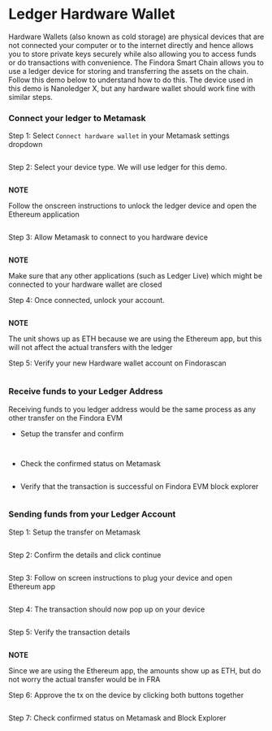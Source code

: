 # Ledger Hardware Wallet



Hardware Wallets (also known as cold storage) are physical devices that are not connected your computer or to the internet directly and hence allows you to store private keys securely while also allowing you to access funds or do transactions with convenience. The Findora Smart Chain allows you to use a ledger device for storing and transferring the assets on the chain. Follow this demo below to understand how to do this. The device used in this demo is Nanoledger X, but any hardware wallet should work fine with similar steps.

### Connect your ledger to Metamask[​](https://wiki.findora.org/docs/evm\_guides/use\_wallet/ledger-guide#connect-your-ledger-to-metamask) <a href="#connect-your-ledger-to-metamask" id="connect-your-ledger-to-metamask"></a>

Step 1: Select `Connect hardware wallet` in your Metamask settings dropdown

<figure><img src="../../.gitbook/assets/image (45).png" alt=""><figcaption></figcaption></figure>

Step 2: Select your device type. We will use ledger for this demo.

<figure><img src="../../.gitbook/assets/image (59).png" alt=""><figcaption></figcaption></figure>

**NOTE**

Follow the onscreen instructions to unlock the ledger device and open the Ethereum application

<figure><img src="../../.gitbook/assets/image (71).png" alt=""><figcaption></figcaption></figure>

Step 3: Allow Metamask to connect to you hardware device

<figure><img src="../../.gitbook/assets/image (76).png" alt=""><figcaption></figcaption></figure>

**NOTE**

Make sure that any other applications (such as Ledger Live) which might be connected to your hardware wallet are closed

Step 4: Once connected, unlock your account.

<figure><img src="../../.gitbook/assets/image (42).png" alt=""><figcaption></figcaption></figure>

**NOTE**

The unit shows up as ETH because we are using the Ethereum app, but this will not affect the actual transfers with the ledger

Step 5: Verify your new Hardware wallet account on Findorascan

<figure><img src="../../.gitbook/assets/image (63).png" alt=""><figcaption></figcaption></figure>

### Receive funds to your Ledger Address[​](https://wiki.findora.org/docs/evm\_guides/use\_wallet/ledger-guide#receive-funds-to-your-ledger-address) <a href="#receive-funds-to-your-ledger-address" id="receive-funds-to-your-ledger-address"></a>

Receiving funds to you ledger address would be the same process as any other transfer on the Findora EVM

* Setup the transfer and confirm

<figure><img src="../../.gitbook/assets/image (81).png" alt=""><figcaption></figcaption></figure>

<figure><img src="../../.gitbook/assets/image (67).png" alt=""><figcaption></figcaption></figure>

* Check the confirmed status on Metamask

<figure><img src="../../.gitbook/assets/image (32).png" alt=""><figcaption></figcaption></figure>

* Verify that the transaction is successful on Findora EVM block explorer

<figure><img src="../../.gitbook/assets/image (78).png" alt=""><figcaption></figcaption></figure>

### Sending funds from your Ledger Account[​](https://wiki.findora.org/docs/evm\_guides/use\_wallet/ledger-guide#sending-funds-from-your-ledger-account) <a href="#sending-funds-from-your-ledger-account" id="sending-funds-from-your-ledger-account"></a>

Step 1: Setup the transfer on Metamask

<figure><img src="../../.gitbook/assets/image (86).png" alt=""><figcaption></figcaption></figure>

Step 2: Confirm the details and click continue

<figure><img src="../../.gitbook/assets/image (53).png" alt=""><figcaption></figcaption></figure>

Step 3: Follow on screen instructions to plug your device and open Ethereum app

<figure><img src="../../.gitbook/assets/image (60).png" alt=""><figcaption></figcaption></figure>

Step 4: The transaction should now pop up on your device

<figure><img src="../../.gitbook/assets/image (41).png" alt=""><figcaption></figcaption></figure>

Step 5: Verify the transaction details

<figure><img src="../../.gitbook/assets/image (65).png" alt=""><figcaption></figcaption></figure>

**NOTE**

Since we are using the Ethereum app, the amounts show up as ETH, but do not worry the actual transfer would be in FRA

Step 6: Approve the tx on the device by clicking both buttons together

<figure><img src="../../.gitbook/assets/image (64).png" alt=""><figcaption></figcaption></figure>

Step 7: Check confirmed status on Metamask and Block Explorer

<figure><img src="../../.gitbook/assets/image (38).png" alt=""><figcaption></figcaption></figure>

<figure><img src="../../.gitbook/assets/image (37).png" alt=""><figcaption></figcaption></figure>
